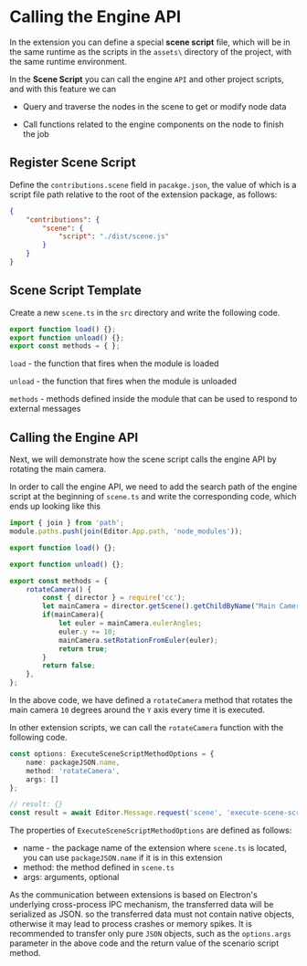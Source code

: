 # Calling the Engine API

In the extension you can define a special **scene script** file, which will be in the same runtime as the scripts in the `assets\` directory of the project, with the same runtime environment.

In the **Scene Script** you can call the engine `API` and other project scripts, and with this feature we can

- Query and traverse the nodes in the scene to get or modify node data

- Call functions related to the engine components on the node to finish the job

## Register Scene Script

Define the `contributions.scene` field in `pacakge.json`, the value of which is a script file path relative to the root of the extension package, as follows:

```json
{
    "contributions": {
        "scene": {
            "script": "./dist/scene.js"
        }
    }
}
```

## Scene Script Template

Create a new `scene.ts` in the `src` directory and write the following code.

```typescript
export function load() {};
export function unload() {};
export const methods = { };
```

`load` - the function that fires when the module is loaded

`unload` - the function that fires when the module is unloaded

`methods` - methods defined inside the module that can be used to respond to external messages

## Calling the Engine API

Next, we will demonstrate how the scene script calls the engine API by rotating the main camera.

In order to call the engine API, we need to add the search path of the engine script at the beginning of `scene.ts` and write the corresponding code, which ends up looking like this

```typescript
import { join } from 'path';
module.paths.push(join(Editor.App.path, 'node_modules'));

export function load() {};

export function unload() {};

export const methods = {
    rotateCamera() {
        const { director } = require('cc');
        let mainCamera = director.getScene().getChildByName("Main Camera");
        if(mainCamera){
            let euler = mainCamera.eulerAngles;
            euler.y += 10;
            mainCamera.setRotationFromEuler(euler);
            return true;
        }
        return false;
    },
};
```

In the above code, we have defined a `rotateCamera` method that rotates the main camera `10` degrees around the `Y` axis every time it is executed.

In other extension scripts, we can call the `rotateCamera` function with the following code.

```typescript
const options: ExecuteSceneScriptMethodOptions = {
    name: packageJSON.name,
    method: 'rotateCamera',
    args: []
};

// result: {}
const result = await Editor.Message.request('scene', 'execute-scene-script', options);
```

The properties of `ExecuteSceneScriptMethodOptions` are defined as follows:
- name - the package name of the extension where `scene.ts` is located, you can use `packageJSON.name` if it is in this extension
- method: the method defined in `scene.ts`
- args: arguments, optional

As the communication between extensions is based on Electron's underlying cross-process IPC mechanism, the transferred data will be serialized as JSON. so the transferred data must not contain native objects, otherwise it may lead to process crashes or memory spikes. It is recommended to transfer only pure `JSON` objects, such as the `options.args` parameter in the above code and the return value of the scenario script method.
